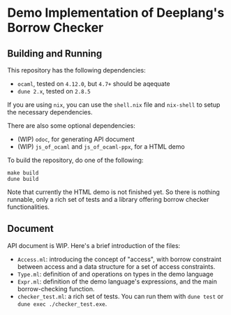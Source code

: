 # Demo Implementation of Deeplang's Borrow Checker

## Building and Running
This repository has the following dependencies:

- `ocaml`, tested on `4.12.0`, but `4.7+` should be aqequate
- `dune 2.x`, tested on `2.8.5`

If you are using `nix`, you can use the `shell.nix` file and `nix-shell`
to setup the necessary dependencies.

There are also some optional dependencies:

- (WIP) `odoc`, for generating API document
- (WIP) `js_of_ocaml` and `js_of_ocaml-ppx`, for a HTML demo

To build the repository, do one of the following:
```
make build
dune build
```

Note that currently the HTML demo is not finished yet.
So there is nothing runnable,
only a rich set of tests and a library offering borrow checker functionalities.

## Document
API document is WIP.
Here's a brief introduction of the files:

- `Access.ml`: introducing the concept of "access",
with borrow constraint between access
and a data structure for a set of access constraints.
- `Type.ml`: definition of and operations on types in the demo language
- `Expr.ml`: definition of the demo language's expressions,
and the main borrow-checking function.
- `checker_test.ml`: a rich set of tests.
You can run them with `dune test` or `dune exec ./checker_test.exe`.
